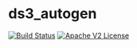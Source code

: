 # ds3_autogen

[![Build
Status](https://travis-ci.org/SpectraLogic/ds3_autogen.svg)](https://travis-ci.org/SpectraLogic/ds3_autogen)
[![Apache V2 License](http://img.shields.io/badge/license-Apache%20V2-blue.svg)](https://github.com/SpectraLogic/ds3_autogen/blob/master/LICENSE.md)
